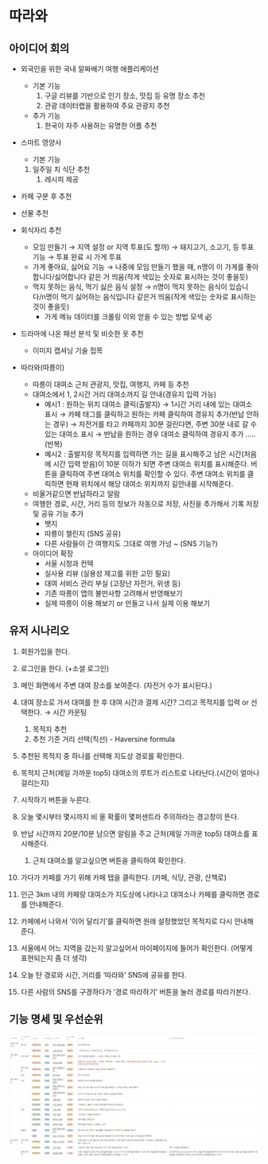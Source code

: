# 따라와

## 아이디어 회의
- 외국인을 위한 국내 알짜배기 여행 애플리케이션
    - 기본 기능
        1. 구글 리뷰를 기반으로 인기 장소, 맛집 등 유명 장소 추천
        2. 관광 데이터랩을 활용하여 주요 관광지 추천
    - 추가 기능
        1. 한국이 자주 사용하는 유명한 어플 추천
- 스마트 영양사
    - 기본 기능
    1. 일주일 치 식단 추천
        1. 레시피 제공
                
- 카페 구분 후 추천
- 선물 추천

- 회식자리 추천
    - 모임 만들기 → 지역 설정 or 지역 투표(도 할까) → 돼지고기, 소고기, 등 투표 기능 → 투표 완료 시 가게 투표
    - 가게 좋아요, 싫어요 기능 → 나중에 모임 만들기 했을 때, n명이 이 가게를 좋아합니다/싫어합니다 같은 거 띄움(작게 색있는 숫자로 표시하는 것이 좋을듯)
    - 먹지 못하는 음식, 먹기 싫은 음식 설정 → n명이 먹지 못하는 음식이 있습니다/n명이 먹기 싫어하는 음식입니다 같은거 띄움(작게 색있는 숫자로 표시하는 것이 좋을듯)
        - 가게 메뉴 데이터를 크롤링 이외 얻을 수 있는 방법 모색 必
- 드라마에 나온 패션 분석 및 비슷한 옷 추천
    - 이미지 캡셔닝 기술 접목
- 따라와(따릉이)
    - 따릉이 대여소 근처 관광지, 맛집, 여행지, 카페 등 추천
    - 대여소에서 1, 2시간 거리 대여소까지 길 안내(경유지 입력 가능)
        - 예시1 : 원하는 위치 대여소 클릭(출발지) → 1시간 거리 내에 있는 대여소 표시 → 카페 태그를 클릭하고 원하는 카페 클릭하여 경유지 추가(반납 안하는 경우) → 자전거를 타고 카페까지 30분 걸린다면, 주변 30분 내로 갈 수 있는 대여소 표시 → 반납을 원하는 경우 대여소 클릭하여 경유지 추가 ….. (반복)
        - 예시2 : 출발지랑 목적지를 입력하면 가는 길을 표시해주고 남은 시간(처음에 시간 입력 받음)이 10분 이하가 되면 주변 대여소 위치를 표시해준다. 버튼을 클릭하여 주변 대여소 위치를 확인할 수 있다. 주변 대여소 위치를 클릭하면 현재 위치에서 해당 대여소 위치까지 길안내를 시작해준다.
    - 비올거같으면 반납하라고 알람
    - 여행한 경로, 시간, 거리 등의 정보가 자동으로 저장, 사진을 추가해서 기록 저장 및 공유 기능 추가
        - 뱃지
        - 따릉이 챌린지 (SNS 공유)
        - 다른 사람들이 간 여행지도 그대로 여행 가넝 ~ (SNS 기능?)
    - 아이디어 확장
        - 서울 시청과 컨텍
        - 실사용 리뷰 (실용성 제고를 위한 고민 필요)
        - 대여 서비스 관리 부실 (고장난 자전거, 위생 등)
        - 기존 따릉이 앱의 불만사항 고려해서 반영해보기
        - 실제 따릉이 이용 해보기 or 만들고 나서 실제 이용 해보기

## 유저 시나리오
1. 회원가입을 한다.
2. 로그인을 한다. (+소셜 로그인)
3. 메인 화면에서 주변 대여 장소를 보여준다. (자전거 수가 표시된다.)
4. 대여 장소로 가서 대여를 한 후 대여 시간과 결제 시간? 그리고 목적지를 입력 or 선택한다. → 시간 카운팅
    1. 목적지 추천
    2. 추천 기준 
        거리 선택(직선) - Haversine formula
        
5. 추천된 목적지 중 하나를 선택해 지도상 경로를 확인한다.
6. 목적지 근처(제일 가까운 top5) 대여소의 루트가 리스트로 나타난다.(시간이 얼마나 걸리는지)
7. 시작하기 버튼을 누른다.
8. 오늘 몇시부터 몇시까지 비 올 확률이 몇퍼센트라 주의하라는 경고창이 뜬다.
9. 반납 시간까지 20분/10분 남으면 알림을 주고 근처(제일 가까운 top5) 대여소를 표시해준다.
    1. 근처 대여소를 알고싶으면 버튼을 클릭하여 확인한다.
10. 가다가 카페를 가기 위해 카페 탭을 클릭한다. (카페, 식당, 관광, 산책로)
11. 인근 3km 내의 카페랑 대여소가 지도상에 나타나고 대여소나 카페를 클릭하면 경로를 안내해준다.
12. 카페에서 나와서 ‘이어 달리기’를 클릭하면 원래 설정했었던 목적지로 다시 안내해준다.
13. 서울에서 어느 지역을 갔는지 알고싶어서 마이페이지에 들어가 확인한다. (어떻게 표현되는지 좀 더 생각)
14. 오늘 탄 경로와 시간, 거리를 ‘따라와’ SNS에 공유를 한다.
15. 다른 사람의 SNS를 구경하다가 ‘경로 따라하기’ 버튼을 눌러 경로를 따라가본다.


## 기능 명세 및 우선순위
 <img src="기능_명세_및_우선순위.png" width="1000px">
